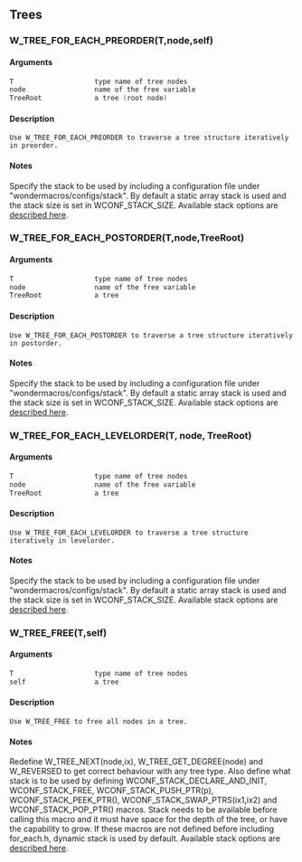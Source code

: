 ## Trees
    
### W_TREE_FOR_EACH_PREORDER(T,node,self)
#### Arguments
```C
T                    type name of tree nodes
node                 name of the free variable
TreeRoot             a tree (root node)
```
#### Description
    Use W_TREE_FOR_EACH_PREORDER to traverse a tree structure iteratively in preorder.
#### Notes
Specify the stack to be used by including a configuration file under "wondermacros/configs/stack".
    By default a static array stack is used and the stack size is set in WCONF_STACK_SIZE.
    Available stack options are [described here](https://github.com/plainC/wondermacros/blob/master/wondermacros/configs/stack/README.md).
    
### W_TREE_FOR_EACH_POSTORDER(T,node,TreeRoot)
#### Arguments
```C
T                    type name of tree nodes
node                 name of the free variable
TreeRoot             a tree
```
#### Description
    Use W_TREE_FOR_EACH_POSTORDER to traverse a tree structure iteratively in postorder.
#### Notes
Specify the stack to be used by including a configuration file under "wondermacros/configs/stack".
    By default a static array stack is used and the stack size is set in WCONF_STACK_SIZE.
    Available stack options are [described here](https://github.com/plainC/wondermacros/blob/master/wondermacros/configs/stack/README.md).
    
### W_TREE_FOR_EACH_LEVELORDER(T, node, TreeRoot)
#### Arguments
```C
T                    type name of tree nodes
node                 name of the free variable
TreeRoot             a tree
```
#### Description
    Use W_TREE_FOR_EACH_LEVELORDER to traverse a tree structure iteratively in levelorder.
#### Notes
Specify the stack to be used by including a configuration file under "wondermacros/configs/stack".
    By default a static array stack is used and the stack size is set in WCONF_STACK_SIZE.
    Available stack options are [described here](https://github.com/plainC/wondermacros/blob/master/wondermacros/configs/stack/README.md).
    
### W_TREE_FREE(T,self)
#### Arguments
```C
T                    type name of tree nodes
self                 a tree
```
#### Description
    Use W_TREE_FREE to free all nodes in a tree.
#### Notes
Redefine W_TREE_NEXT(node,ix), W_TREE_GET_DEGREE(node) and W_REVERSED to get correct behaviour with any tree type.
    Also define what stack is to be used by defining WCONF_STACK_DECLARE_AND_INIT, WCONF_STACK_FREE, WCONF_STACK_PUSH_PTR(p), WCONF_STACK_PEEK_PTR(), WCONF_STACK_SWAP_PTRS(ix1,ix2) and WCONF_STACK_POP_PTR() macros.
    Stack needs to be available before calling this macro and it must
    have space for the depth of the tree, or have the capability to grow.
    If these macros are not defined before including for_each.h,
    dynamic stack is used by default.
    Available stack options are [described here](https://github.com/plainC/wondermacros/blob/master/wondermacros/configs/stack/README.md).
